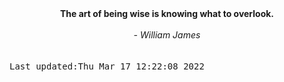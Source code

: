 
<div align="center"><b><span>The art of being wise is knowing what to overlook.</span></b><br><br><i> - William James</i></div>
<br><br><kbd>Last updated:Thu Mar 17 12:22:08 2022</kbd>